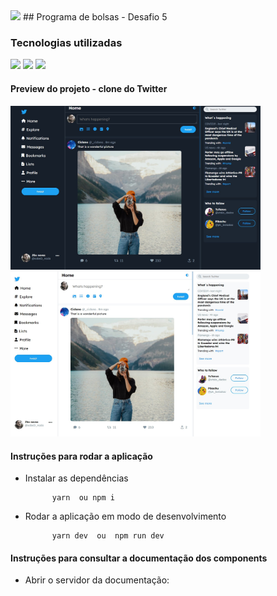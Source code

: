 <img src='https://upload.wikimedia.org/wikipedia/commons/thumb/4/45/Logo_CompassoUOL_Positivo.png/1200px-Logo_CompassoUOL_Positivo.png' width='300'>
## Programa de bolsas - Desafio 5

### Tecnologias utilizadas

<div>
<img src="https://cdn.jsdelivr.net/gh/devicons/devicon/icons/typescript/typescript-original.svg" width="50" />

 <img src="https://cdn.jsdelivr.net/gh/devicons/devicon/icons/storybook/storybook-original.svg" width="50" />

 <img src="https://external-content.duckduckgo.com/iu/?u=https%3A%2F%2Fseeklogo.com%2Fimages%2FV%2Fvite-logo-BFD4283991-seeklogo.com.png&f=1&nofb=1&ipt=d86ef74d77e80a2c2f7356fa94e313a961d716da5c75d4fd67e20eaab9a9b888&ipo=images" width="50" />
</div>

#### Preview do projeto - clone do Twitter

<div>
<img src="./public/preview-dark.jpg" width="400"/>
<img src="./public/preview.jpg" width="400"/>
</div>

#### Instruções para rodar a aplicação

- Instalar as dependências

            yarn  ou npm i

- Rodar a aplicação em modo de desenvolvimento

            yarn dev  ou  npm run dev

#### Instruções para consultar a documentação dos components

- Abrir o servidor da documentação:
